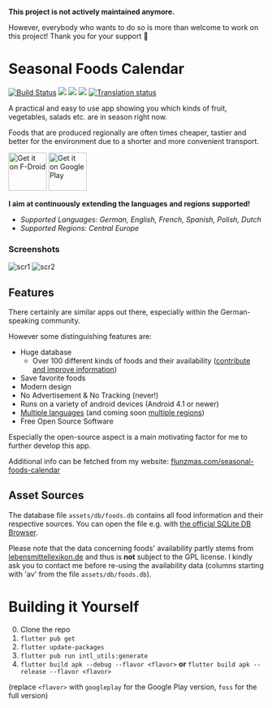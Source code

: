 
**This project is not actively maintained anymore.**

However, everybody who wants to do so is more than welcome to work on this project!
Thank you for your support 🤗

# Seasonal Foods Calendar

[![Build Status](https://travis-ci.com/Flunzmas/seasoncalendar.svg?branch=develop)](https://travis-ci.com/Flunzmas/seasoncalendar)
[<img src="https://img.shields.io/github/release/flunzmas/seasoncalendar.svg?logo=github">](https://github.com/Flunzmas/seasoncalendar/releases/latest)
[<img src="https://img.shields.io/f-droid/v/flunzmas.seasoncalendar.svg?logo=F-Droid">](https://f-droid.org/packages/flunzmas.seasoncalendar)
[<img src="https://img.shields.io/github/license/flunzmas/seasoncalendar">](/LICENSE)
[<img src="https://hosted.weblate.org/widgets/seasoncalendar/-/app_text/svg-badge.svg" alt="Translation status" />](https://hosted.weblate.org/engage/seasoncalendar/)

A practical and easy to use app showing you which kinds of fruit, vegetables, salads etc. are in season right now.

Foods that are produced regionally are often times cheaper, tastier and better for the environment due to a shorter and more convenient transport.

[<img alt='Get it on F-Droid' src="https://fdroid.gitlab.io/artwork/badge/get-it-on.png" height="75">](https://f-droid.org/packages/flunzmas.seasoncalendar)
[<img alt='Get it on Google Play' src='https://play.google.com/intl/en_us/badges/static/images/badges/en_badge_web_generic.png' height="75">](https://play.google.com/store/apps/details?id=flunzmas.seasoncalendar)

**I aim at continuously extending the languages and regions supported!**

- _Supported Languages: German, English, French, Spanish, Polish, Dutch_
- _Supported Regions: Central Europe_

### Screenshots

![scr1](assets/screenshots/scr1.jpg) ![scr2](assets/screenshots/scr2.jpg)


## Features

There certainly are similar apps out there, especially within the German-speaking community.

However some distinguishing features are:

- Huge database
  - Over 100 different kinds of foods and their availability ([contribute and improve information](https://github.com/Flunzmas/seasoncalendar/issues/29))
- Save favorite foods
- Modern design
- No Advertisement & No Tracking (never!)
- Runs on a variety of android devices (Android 4.1 or newer)
- [Multiple languages](https://github.com/Flunzmas/seasoncalendar/issues/36) (and coming soon [multiple regions](https://github.com/Flunzmas/seasoncalendar/issues/47))
- Free Open Source Software

Especially the open-source aspect is a main motivating factor for me to further develop this app.

Additional info can be fetched from my website: [flunzmas.com/seasonal-foods-calendar](https://flunzmas.com/seasonal-foods-calendar)

## Asset Sources

The database file `assets/db/foods.db` contains all food information and their respective sources. You can open the file e.g. with [the official SQLite DB Browser](https://sqlitebrowser.org/).

Please note that the data concerning foods' availability partly stems from [lebensmittellexikon.de](https://lebensmittellexikon.de/) and thus is __not__ subject to the GPL license. I kindly ask you to contact me before re-using the availability data (columns starting with 'av' from the file `assets/db/foods.db`).

# Building it Yourself

0. Clone the repo
1. `flutter pub get`
2. `flutter update-packages`
3. `flutter pub run intl_utils:generate`
4. `flutter build apk --debug --flavor <flavor>` **or** `flutter build apk --release --flavor <flavor>`

(replace `<flavor>` with `googleplay` for the Google Play version, `foss` for the full version) 

